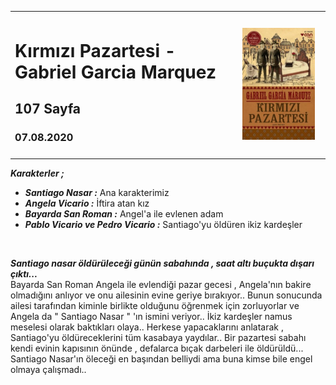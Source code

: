 

<table><tr>
<td align="left"> 

# Kırmızı Pazartesi - Gabriel Garcia Marquez
## 107 Sayfa
### 07.08.2020

  
</td>
<td> 
  <p align="center" style="padding: 10px">
    <img alt="Kırmızı-Pazartesi" src="../images/01_kirmizi_pazartesi.jpg" width="250">
    <br>
    
  </p> 
</td>

</tr></table>

***Karakterler ;***
- ***Santiago Nasar :*** Ana karakterimiz
- ***Angela Vicario :*** İftira atan kız
- ***Bayarda San Roman :*** Angel'a ile evlenen adam
- ***Pablo Vicario ve Pedro Vicario :*** Santiago'yu öldüren ikiz kardeşler

<br>


***Santiago nasar öldürüleceği günün sabahında , saat altı buçukta dışarı çıktı...*** <br> Bayarda San Roman Angela ile evlendiği pazar gecesi , Angela'nın  bakire olmadığını anlıyor ve onu ailesinin evine geriye bırakıyor.. Bunun sonucunda ailesi tarafından kiminle birlikte olduğunu öğrenmek için zorluyorlar ve Angela da " Santiago Nasar " 'ın ismini veriyor.. İkiz kardeşler namus meselesi olarak baktıkları olaya.. Herkese yapacaklarını anlatarak , Santiago'yu öldüreceklerini tüm kasabaya yaydılar.. Bir pazartesi sabahı kendi evinin kapısının önünde , defalarca bıçak darbeleri ile öldürüldü... Santiago Nasar'ın öleceği en başından belliydi ama buna kimse bile engel olmaya çalışmadı.. 



